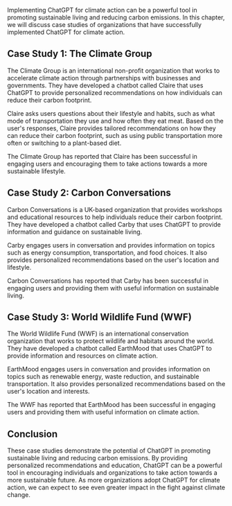 
Implementing ChatGPT for climate action can be a powerful tool in promoting sustainable living and reducing carbon emissions. In this chapter, we will discuss case studies of organizations that have successfully implemented ChatGPT for climate action.

Case Study 1: The Climate Group
-------------------------------

The Climate Group is an international non-profit organization that works to accelerate climate action through partnerships with businesses and governments. They have developed a chatbot called Claire that uses ChatGPT to provide personalized recommendations on how individuals can reduce their carbon footprint.

Claire asks users questions about their lifestyle and habits, such as what mode of transportation they use and how often they eat meat. Based on the user's responses, Claire provides tailored recommendations on how they can reduce their carbon footprint, such as using public transportation more often or switching to a plant-based diet.

The Climate Group has reported that Claire has been successful in engaging users and encouraging them to take actions towards a more sustainable lifestyle.

Case Study 2: Carbon Conversations
----------------------------------

Carbon Conversations is a UK-based organization that provides workshops and educational resources to help individuals reduce their carbon footprint. They have developed a chatbot called Carby that uses ChatGPT to provide information and guidance on sustainable living.

Carby engages users in conversation and provides information on topics such as energy consumption, transportation, and food choices. It also provides personalized recommendations based on the user's location and lifestyle.

Carbon Conversations has reported that Carby has been successful in engaging users and providing them with useful information on sustainable living.

Case Study 3: World Wildlife Fund (WWF)
---------------------------------------

The World Wildlife Fund (WWF) is an international conservation organization that works to protect wildlife and habitats around the world. They have developed a chatbot called EarthMood that uses ChatGPT to provide information and resources on climate action.

EarthMood engages users in conversation and provides information on topics such as renewable energy, waste reduction, and sustainable transportation. It also provides personalized recommendations based on the user's location and interests.

The WWF has reported that EarthMood has been successful in engaging users and providing them with useful information on climate action.

Conclusion
----------

These case studies demonstrate the potential of ChatGPT in promoting sustainable living and reducing carbon emissions. By providing personalized recommendations and education, ChatGPT can be a powerful tool in encouraging individuals and organizations to take action towards a more sustainable future. As more organizations adopt ChatGPT for climate action, we can expect to see even greater impact in the fight against climate change.
